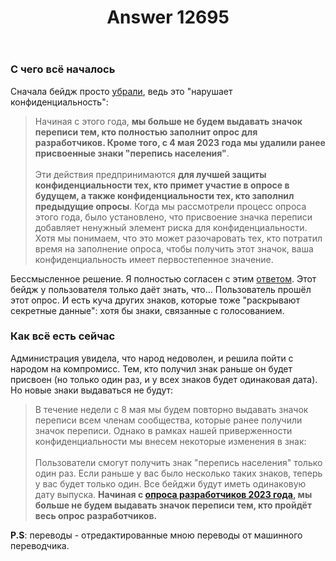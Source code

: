 ﻿---
title: "Answer 12695"
se.owner.user_id: 532877
se.owner.display_name: "Зонтик"
se.owner.link: "https://ru.meta.stackoverflow.com/users/532877/%d0%97%d0%be%d0%bd%d1%82%d0%b8%d0%ba"
se.answer_id: 12695
se.question_id: 12693
se.post_type: answer
se.is_accepted: False
---
<h3>С чего всё началось</h3>
<p>Сначала бейдж просто <a href="https://meta.stackoverflow.com/questions/424491/updated-2023-may-8-changes-to-the-census-badge">убрали</a>, ведь это &quot;нарушает конфиденциальность&quot;:</p>
<blockquote>
<p>Начиная с этого года, <strong>мы больше не будем выдавать значок переписи тем, кто полностью заполнит опрос для разработчиков. Кроме того, с 4 мая 2023 года мы удалили ранее присвоенные знаки &quot;перепись населения&quot;</strong>. <br><br>
Эти действия предпринимаются <strong>для лучшей защиты конфиденциальности тех, кто примет участие в опросе в будущем, а также конфиденциальности тех, кто заполнил предыдущие опросы</strong>. Когда мы рассмотрели процесс опроса этого года, было установлено, что присвоение значка переписи добавляет ненужный элемент риска для конфиденциальности. Хотя мы понимаем, что это может разочаровать тех, кто потратил время на заполнение опроса, чтобы получить этот значок, ваша конфиденциальность имеет первостепенное значение.</p>
</blockquote>
<p>Бессмысленное решение. Я полностью согласен с этим <a href="https://meta.stackoverflow.com/questions/424491/updated-2023-may-8-changes-to-the-census-badge/424492#424492">ответом</a>. Этот бейдж у пользователя только даёт знать, что... Пользователь прошёл этот опрос. И есть куча других знаков, которые тоже &quot;раскрывают секретные данные&quot;: хотя бы знаки, связанные с голосованием.</p>
<h3>Как всё есть сейчас</h3>
<p>Администрация увидела, что народ недоволен, и решила пойти с народом на компромисс. Тем, кто получил знак раньше он будет присвоен (но только один раз, и у всех знаков будет одинаковая дата). Но новые знаки выдаваться не будут:</p>
<blockquote>
<p>В течение недели с 8 мая мы будем повторно выдавать значок переписи всем членам сообщества, которые ранее получили значок переписи. Однако в рамках нашей приверженности конфиденциальности мы внесем некоторые изменения в знак: <br><br>
Пользователи смогут получить знак &quot;перепись населения&quot; только один раз. Если раньше у вас было несколько таких знаков, теперь у вас будет только один.
Все бейджи будут иметь одинаковую дату выпуска.
<strong>Начиная с <a href="https://meta.stackoverflow.com/questions/424565/">опроса разработчиков 2023 года</a>, мы больше не будем выдавать значок переписи тем, кто пройдёт весь опрос разработчиков.</strong></p>
</blockquote>
<p><strong>P.S</strong>: переводы - отредактированные мною переводы от машинного переводчика.</p>
